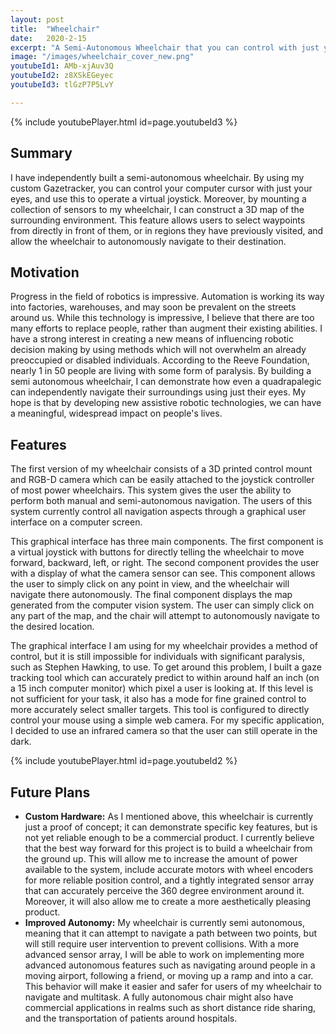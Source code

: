 ```yaml
---
layout: post
title:  "Wheelchair"
date:   2020-2-15
excerpt: "A Semi-Autonomous Wheelchair that you can control with just your eyes"
image: "/images/wheelchair_cover_new.png"
youtubeId1: AMb-xjAuv3Q
youtubeId2: z8XSkEGeyec
youtubeId3: tlGzP7P5LvY

---
```

{% include youtubePlayer.html id=page.youtubeId3 %}

## Summary
I have independently built a semi-autonomous wheelchair. By using my custom Gazetracker, you can control your computer cursor with just your eyes, and use this to operate a virtual joystick. Moreover, by mounting a collection of sensors to my wheelchair, I can construct a 3D map of the surrounding environment. This feature allows users to select waypoints from directly in front of them, or in regions they have previously visited, and allow the wheelchair to autonomously navigate to their destination.

## Motivation
Progress in the field of robotics is impressive. Automation is working its way into factories, warehouses, and may soon be prevalent on the streets around us. While this technology is impressive, I believe that there are too many efforts to replace people, rather than augment their existing abilities. I have a strong interest in creating a new means of influencing robotic decision making by using methods which will not overwhelm an already preoccupied or disabled individuals. According to the Reeve Foundation, nearly 1 in 50 people are living with some form of paralysis. By building a semi autonomous wheelchair, I can demonstrate how even a quadrapalegic can independently navigate their surroundings using just their eyes. My hope is that by developing new assistive robotic technologies, we can have a meaningful, widespread impact on people's lives. 

## Features
The first version of my wheelchair consists of a 3D printed control mount and RGB-D camera which can be easily attached to the joystick controller of most power wheelchairs. This system gives the user the ability to perform both manual and semi-autonomous navigation. The users of this system currently control all navigation aspects through a graphical user interface on a computer screen.

This graphical interface has three main components. The first component is a virtual joystick with buttons for directly telling the wheelchair to move forward, backward, left, or right. The second component provides the user with a display of what the camera sensor can see. This component allows the user to simply click on any point in view, and the wheelchair will navigate there autonomously. The final component displays the map generated from the computer vision system. The user can simply click on any part of the map, and the chair will attempt to autonomously navigate to the desired location.

The graphical interface I am using for my wheelchair provides a method of control, but it is still impossible for individuals with significant paralysis, such as Stephen Hawking, to use. To get around this problem, I built a gaze tracking tool which can accurately predict to within around half an inch (on a 15 inch computer monitor) which pixel a user is looking at. If this level is not sufficient for your task, it also has a mode for fine grained control to more accurately select smaller targets. This tool is configured to directly control your mouse using a simple web camera. For my specific application, I decided to use an infrared camera so that the user can still operate in the dark.


{% include youtubePlayer.html id=page.youtubeId2 %}


## Future Plans
- **Custom Hardware:**  As I mentioned above, this wheelchair is currently just a proof of concept; it can demonstrate specific key features, but is not yet reliable enough to be a commercial product. I currently believe that the best way forward for this project is to build a wheelchair from the ground up. This will allow me to increase the amount of power available to the system, include accurate motors with wheel encoders for more reliable position control, and a tightly integrated sensor array that can accurately perceive the 360 degree environment around it. Moreover, it will also allow me to create a more aesthetically pleasing product.
- **Improved Autonomy:** My wheelchair is currently semi autonomous, meaning that it can attempt to navigate a path between two points, but will still require user intervention to prevent collisions. With a more advanced sensor array, I will be able to work on implementing more advanced autonomous features such as navigating around people in a moving airport, following a friend, or moving up a ramp and into a car. This behavior will make it easier and safer for users of my wheelchair to navigate and multitask. A fully autonomous chair might also have commercial applications in realms such as short distance ride sharing, and the transportation of patients around hospitals.
